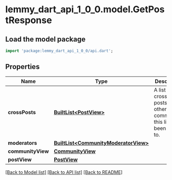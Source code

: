 # lemmy_dart_api_1_0_0.model.GetPostResponse

## Load the model package
```dart
import 'package:lemmy_dart_api_1_0_0/api.dart';
```

## Properties
Name | Type | Description | Notes
------------ | ------------- | ------------- | -------------
**crossPosts** | [**BuiltList&lt;PostView&gt;**](PostView.md) | A list of cross-posts, or other times / communities this link has been posted to. | 
**moderators** | [**BuiltList&lt;CommunityModeratorView&gt;**](CommunityModeratorView.md) |  | 
**communityView** | [**CommunityView**](CommunityView.md) |  | 
**postView** | [**PostView**](PostView.md) |  | 

[[Back to Model list]](../README.md#documentation-for-models) [[Back to API list]](../README.md#documentation-for-api-endpoints) [[Back to README]](../README.md)


